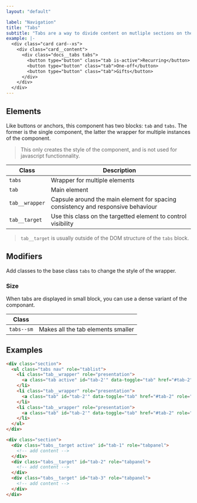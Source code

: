 ```yaml
---
layout: "default"

label: "Navigation"
title: "Tabs"
subtitle: "Tabs are a way to divide content on mutliple sections on the same page and navigate between them."
example: |-
  <div class="card card--xs">
    <div class="card__content">
      <div class="docs__tabs tabs">
        <button type="button" class="tab is-active">Recurring</button>
        <button type="button" class="tab">One-off</button>
        <button type="button" class="tab">Gifts</button>
      </div>
    </div>
  </div>
---
```


## Elements

Like buttons or anchors, this component has two blocks: `tab` and `tabs`. The former is the single component, the latter the wrapper for multiple instances of the component.

> This only creates the style of the component, and is not used for javascript functionnality.

| Class | Description |
| --- | --- |
| `tabs` | Wrapper for multiple elements |
| `tab` | Main element |
| `tab__wrapper` | Capsule around the main element for spacing consistency and responsive behaviour |
| `tab__target` | Use this class on the targetted element to control visibility |

> `tab__target` is usually outside of the DOM structure of the `tabs` block.

## Modifiers

Add classes to the base class `tabs` to change the style of the wrapper.

### Size

When tabs are displayed in small block, you can use a dense variant of the componant.

| Class | |
| --- | --- |
| `tabs--sm` | Makes all the tab elements smaller |

## Examples

```html
<div class="section">
  <ul class="tabs nav" role="tablist">
    <li class="tab__wrapper" role="presentation">
      <a class="tab active" id="tab-2'" data-toggle="tab" href="#tab-2" role="tab">Tab 1</a>
    </li>
    <li class="tab__wrapper" role="presentation">
      <a class="tab" id="tab-2'" data-toggle="tab" href="#tab-2" role="tab">Tab 1</a>
    </li>
    <li class="tab__wrapper" role="presentation">
      <a class="tab" id="tab-2'" data-toggle="tab" href="#tab-2" role="tab">Tab 1</a>
    </li>
  </ul>
</div>

<div class="section">
  <div class="tabs__target active" id="tab-1" role="tabpanel">
    <!-- add content -->
  </div>
  <div class="tabs__target" id="tab-2" role="tabpanel">
    <!-- add content -->
  </div>
  <div class="tabs__target" id="tab-3" role="tabpanel">
    <!-- add content -->
  </div>
</div>
```
